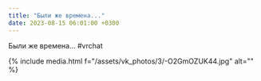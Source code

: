 ```yaml
---
title: "Были же времена..."
date: 2023-08-15 06:01:00 +0300
---
```


Были же времена...
#vrchat

{% include media.html f="/assets/vk_photos/3/-O2GmOZUK44.jpg" alt="" %}

